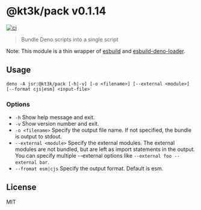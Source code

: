 # @kt3k/pack v0.1.14

[![ci](https://github.com/kt3k/pack/actions/workflows/ci.yml/badge.svg)](https://github.com/kt3k/pack/actions/workflows/ci.yml)

> Bundle Deno scripts into a single script

Note: This module is a thin wrapper of
[esbuild](https://github.com/evanw/esbuild) and
[esbuild-deno-loader](https://jsr.io/@luca/esbuild-deno-loader).

## Usage

```
deno -A jsr:@kt3k/pack [-h|-v] [-o <filename>] [--external <module>] [--format cjs|esm] <input-file>
```

### Options

- `-h` Show help message and exit.
- `-v` Show version number and exit.
- `-o <filename>` Specify the output file name. If not specified, the bundle is
  output to stdout.
- `--external <module>` Specify the external modules. The external modules are
  not bundled, but are left as import statements in the output. You can specify
  multiple --external options like `--external foo --external bar`.
- `--fromat esm|cjs` Specify the output format. Default is esm.

## License

MIT
